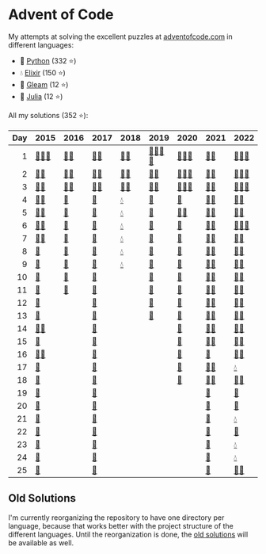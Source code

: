 # Advent of Code

My attempts at solving the excellent puzzles at [adventofcode.com](http://adventofcode.com/) in different languages:

- 🐍 [Python](python/) (332 ⭐)
- 💧 [Elixir](elixir/) (150 ⭐)
- 🌠 [Gleam](gleam/) (12 ⭐)
- 🍡 [Julia](julia/) (12 ⭐)

All my solutions (352 ⭐):

|   Day | 2015                                                                                                                       | 2016                                                                                           | 2017                                                                                 | 2018                                                                                                 | 2019                                                                                                                                                                                                                 | 2020                                                                                                                        | 2021                                                                                         | 2022                                                                                                                                     | 2023                                                                               |
|------:|:---------------------------------------------------------------------------------------------------------------------------|:-----------------------------------------------------------------------------------------------|:-------------------------------------------------------------------------------------|:-----------------------------------------------------------------------------------------------------|:---------------------------------------------------------------------------------------------------------------------------------------------------------------------------------------------------------------------|:----------------------------------------------------------------------------------------------------------------------------|:---------------------------------------------------------------------------------------------|:-----------------------------------------------------------------------------------------------------------------------------------------|:-----------------------------------------------------------------------------------|
|     1 | [🐍](python/2015/01_not_quite_lisp)[💧](elixir/lib/2015/01_not_quite_lisp)[🌠](gleam/aoc/src/aoc_2015/README_day_1.md)     | [🐍](python/2016/01_no_time_for_a_taxicab)[💧](elixir/lib/2016/01_no_time_for_a_taxicab)       | [🐍](python/2017/01_inverse_captcha)[💧](elixir/lib/2017/01_inverse_captcha)         | [🐍](python/2018/01_chronal_calibration)[💧](elixir/lib/2018/01_chronal_calibration)                 | [🐍](python/2019/01_the_tyranny_of_the_rocket_equation)[🍡](julia/2019/01_the_tyranny_of_the_rocket_equation)[💧](elixir/lib/2019/01_the_tyranny_of_the_rocket_equation)[🌠](gleam/aoc/src/aoc_2019/README_day_1.md) | [🐍](python/2020/01_report_repair)[🍡](julia/2020/01_report_repair)[💧](elixir/lib/2020/01_report_repair)                   | [🐍](python/2021/01_sonar_sweep)[💧](elixir/lib/2021/01_sonar_sweep)                         | [🐍](python/2022/01_calorie_counting)[💧](elixir/lib/2022/01_calorie_counting)[🌠](gleam/aoc/src/aoc_2022/README_day_1.md)               | [🐍](python/2023/01_trebuchet)[💧](elixir/lib/2023/01_trebuchet)                   |
|     2 | [🐍](python/2015/02_i_was_told_there_would_be_no_math)[💧](elixir/lib/2015/02_i_was_told_there_would_be_no_math)           | [🐍](python/2016/02_bathroom_security)[💧](elixir/lib/2016/02_bathroom_security)               | [🐍](python/2017/02_corruption_checksum)[💧](elixir/lib/2017/02_corruption_checksum) | [🐍](python/2018/02_inventory_management_system)[💧](elixir/lib/2018/02_inventory_management_system) | [🐍](python/2019/02_1202_program_alarm)[💧](elixir/lib/2019/02_1202_program_alarm)                                                                                                                                   | [🐍](python/2020/02_password_philosophy)[🍡](julia/2020/02_password_philosophy)[💧](elixir/lib/2020/02_password_philosophy) | [🐍](python/2021/02_dive)[💧](elixir/lib/2021/02_dive)                                       | [🐍](python/2022/02_rock_paper_scissors)[💧](elixir/lib/2022/02_rock_paper_scissors)[🌠](gleam/aoc/src/aoc_2022/README_day_2.md)         | [🐍](python/2023/02_cube_conundrum)[💧](elixir/lib/2023/02_cube_conundrum)         |
|     3 | [🐍](python/2015/03_perfectly_spherical_houses_in_a_vacuum)[💧](elixir/lib/2015/03_perfectly_spherical_houses_in_a_vacuum) | [🐍](python/2016/03_squares_with_three_sides)[💧](elixir/lib/2016/03_squares_with_three_sides) | [🐍](python/2017/03_spiral_memory)[💧](elixir/lib/2017/03_spiral_memory)             | [🐍](python/2018/03_no_matter_how_you_slice_it)[💧](elixir/lib/2018/03_no_matter_how_you_slice_it)   | [🐍](python/2019/03_crossed_wires)[💧](elixir/lib/2019/03_crossed_wires)                                                                                                                                             | [🐍](python/2020/03_toboggan_trajectory)[🍡](julia/2020/03_toboggan_trajectory)[💧](elixir/lib/2020/03_toboggan_trajectory) | [🐍](python/2021/03_binary_diagnostic)[💧](elixir/lib/2021/03_binary_diagnostic)             | [🐍](python/2022/03_rucksack_reorganization)[💧](elixir/lib/2022/03_rucksack_reorganization)[🌠](gleam/aoc/src/aoc_2022/README_day_3.md) | [🐍](python/2023/03_gear_ratios)                                                   |
|     4 | [🐍](python/2015/04_the_ideal_stocking_stuffer)[💧](elixir/lib/2015/04_the_ideal_stocking_stuffer)                         | [🐍](python/2016/04_security_through_obscurity)                                                | [🐍](python/2017/04_high-entropy_passphrases)                                        | [💧](elixir/lib/2018/04_repose_record)                                                               | [🐍](python/2019/04_secure_container)                                                                                                                                                                                | [🐍](python/2020/04_passport_processing)                                                                                    | [🐍](python/2021/04_giant_squid)[💧](elixir/lib/2021/04_giant_squid)                         | [🐍](python/2022/04_camp_cleanup)[💧](elixir/lib/2022/04_camp_cleanup)                                                                   | [🐍](python/2023/04_scratchcards)[💧](elixir/lib/2023/04_scratchcards)             |
|     5 | [🐍](python/2015/05_doesnt_he_have_intern-elves_for_this)[💧](elixir/lib/2015/05_doesnt_he_have_intern-elves_for_this)     | [🐍](python/2016/05_how_about_a_nice_game_of_chess)                                            | [🐍](python/2017/05_a_maze_of_twisty_trampolines_all_alike)                          | [💧](elixir/lib/2018/05_alchemical_reduction)                                                        | [🐍](python/2019/05_sunny_with_a_chance_of_asteroids)                                                                                                                                                                | [🐍](python/2020/05_binary_boarding)[💧](elixir/lib/2020/05_binary_boarding)                                                | [🐍](python/2021/05_hydrothermal_venture)[💧](elixir/lib/2021/05_hydrothermal_venture)       | [🐍](python/2022/05_supply_stacks)[💧](elixir/lib/2022/05_supply_stacks)                                                                 | [🐍](python/2023/05_if_you_give_a_seed_a_fertilizer)                               |
|     6 | [🐍](python/2015/06_probably_a_fire_hazard)[💧](elixir/lib/2015/06_probably_a_fire_hazard)                                 | [🐍](python/2016/06_signals_and_noise)                                                         | [🐍](python/2017/06_memory_reallocation)                                             | [💧](elixir/lib/2018/06_chronal_coordinates)                                                         | [🐍](python/2019/06_universal_orbit_map)                                                                                                                                                                             | [🐍](python/2020/06_custom_customs)                                                                                         | [🐍](python/2021/06_lanternfish)[💧](elixir/lib/2021/06_lanternfish)                         | [🐍](python/2022/06_tuning_trouble)[💧](elixir/lib/2022/06_tuning_trouble)[🌠](gleam/aoc/src/aoc_2022/README_day_6.md)                   | [🐍](python/2023/06_wait_for_it)[💧](elixir/lib/2023/06_wait_for_it)               |
|     7 | [🐍](python/2015/07_some_assembly_required)[💧](elixir/lib/2015/07_some_assembly_required)                                 | [🐍](python/2016/07_internet_protocol_version_7)                                               | [🐍](python/2017/07_recursive_circus)                                                | [💧](elixir/lib/2018/07_the_sum_of_its_parts)                                                        | [🐍](python/2019/07_amplification_circuit)                                                                                                                                                                           | [🐍](python/2020/07_handy_haversacks)                                                                                       | [🐍](python/2021/07_the_treachery_of_whales)[💧](elixir/lib/2021/07_the_treachery_of_whales) | [🐍](python/2022/07_no_space_left_on_device)[💧](elixir/lib/2022/07_no_space_left_on_device)                                             | [🐍](python/2023/07_camel_cards)[💧](elixir/lib/2023/07_camel_cards)               |
|     8 | [🐍](python/2015/08_matchsticks)                                                                                           | [🐍](python/2016/08_two-factor_authentication)                                                 | [🐍](python/2017/08_i_heard_you_like_registers)                                      | [💧](elixir/lib/2018/08_memory_maneuver)                                                             | [🐍](python/2019/08_space_image_format)                                                                                                                                                                              | [🐍](python/2020/08_handheld_halting)                                                                                       | [🐍](python/2021/08_seven_segment_search)[💧](elixir/lib/2021/08_seven_segment_search)       | [🐍](python/2022/08_treetop_tree_house)[💧](elixir/lib/2022/08_treetop_tree_house)                                                       | [🐍](python/2023/08_haunted_wasteland)[💧](elixir/lib/2023/08_haunted_wasteland)   |
|     9 | [🐍](python/2015/09_all_in_a_single_night)                                                                                 | [🐍](python/2016/09_explosives_in_cyberspace)                                                  | [🐍](python/2017/09_stream_processing)                                               | [💧](elixir/lib/2018/09_marble_mania)                                                                | [🐍](python/2019/09_sensor_boost)                                                                                                                                                                                    | [🐍](python/2020/09_encoding_error)                                                                                         | [🐍](python/2021/09_smoke_basin)[💧](elixir/lib/2021/09_smoke_basin)                         | [🐍](python/2022/09_rope_bridge)[💧](elixir/lib/2022/09_rope_bridge)                                                                     | [🐍](python/2023/09_mirage_maintenance)[💧](elixir/lib/2023/09_mirage_maintenance) |
|    10 | [🐍](python/2015/10_elves_look_elves_say)                                                                                  | [🐍](python/2016/10_balance_bots)                                                              | [🐍](python/2017/10_knot_hash)                                                       |                                                                                                      | [🐍](python/2019/10_monitoring_station)                                                                                                                                                                              | [🐍](python/2020/10_adapter_array)                                                                                          | [🐍](python/2021/10_syntax_scoring)[💧](elixir/lib/2021/10_syntax_scoring)                   | [🐍](python/2022/10_cathode-ray_tube)[💧](elixir/lib/2022/10_cathode-ray_tube)                                                           | [🐍](python/2023/10_pipe_maze)                                                     |
|    11 | [🐍](python/2015/11_corporate_policy)                                                                                      | [🐍](python/2016/11_radioisotope_thermoelectric_generators)                                    | [🐍](python/2017/11_hex_ed)                                                          |                                                                                                      | [🐍](python/2019/11_space_police)                                                                                                                                                                                    | [🐍](python/2020/11_seating_system)                                                                                         | [🐍](python/2021/11_dumbo_octopus)[💧](elixir/lib/2021/11_dumbo_octopus)                     | [🐍](python/2022/11_monkey_in_the_middle)[💧](elixir/lib/2022/11_monkey_in_the_middle)                                                   | [🐍](python/2023/11_cosmic_expansion)                                              |
|    12 | [🐍](python/2015/12_jsabacusframework_io)                                                                                  |                                                                                                | [🐍](python/2017/12_digital_plumber)                                                 |                                                                                                      | [🐍](python/2019/12_the_n-body_problem)                                                                                                                                                                              | [🐍](python/2020/12_rain_risk)                                                                                              | [🐍](python/2021/12_passage_pathing)[💧](elixir/lib/2021/12_passage_pathing)                 | [🐍](python/2022/12_hill_climbing_algorithm)[💧](elixir/lib/2022/12_hill_climbing_algorithm)                                             | [🐍](python/2023/12_hot_springs)                                                   |
|    13 | [🐍](python/2015/13_knights_of_the_dinner_table)                                                                           |                                                                                                | [🐍](python/2017/13_packet_scanners)                                                 |                                                                                                      | [🐍](python/2019/13_care_package)                                                                                                                                                                                    | [🐍](python/2020/13_shuttle_search)                                                                                         | [🐍](python/2021/13_transparent_origami)[💧](elixir/lib/2021/13_transparent_origami)         | [🐍](python/2022/13_distress_signal)[💧](elixir/lib/2022/13_distress_signal)                                                             | [🐍](python/2023/13_point_of_incidence)                                            |
|    14 | [🐍](python/2015/14_reindeer_olympics)[🍡](julia/2015/14_reindeer_olympics)                                                |                                                                                                | [🐍](python/2017/14_disk_defragmentation)                                            |                                                                                                      |                                                                                                                                                                                                                      | [🐍](python/2020/14_docking_data)                                                                                           | [🐍](python/2021/14_extended_polymerization)[💧](elixir/lib/2021/14_extended_polymerization) | [🐍](python/2022/14_regolith_reservoir)[💧](elixir/lib/2022/14_regolith_reservoir)                                                       | [🐍](python/2023/14_parabolic_reflector_dish)                                      |
|    15 | [🐍](python/2015/15_science_for_hungry_people)                                                                             |                                                                                                | [🐍](python/2017/15_dueling_generators)                                              |                                                                                                      |                                                                                                                                                                                                                      | [🐍](python/2020/15_rambunctious_recitation)                                                                                | [🐍](python/2021/15_chiton)[💧](elixir/lib/2021/15_chiton)                                   | [🐍](python/2022/15_beacon_exclusion_zone)[💧](elixir/lib/2022/15_beacon_exclusion_zone)                                                 | [🐍](python/2023/15_lens_library)                                                  |
|    16 | [🐍](python/2015/16_aunt_sue)[🍡](julia/2015/16_aunt_sue)                                                                  |                                                                                                | [🐍](python/2017/16_permutation_promenade)                                           |                                                                                                      |                                                                                                                                                                                                                      | [🐍](python/2020/16_ticket_translation)                                                                                     | [🐍](python/2021/16_packet_decoder)                                                          | [🐍](python/2022/16_proboscidea_volcanium)[💧](elixir/lib/2022/16_proboscidea_volcanium)                                                 | [🐍](python/2023/16_the_floor_will_be_lava)                                        |
|    17 | [🐍](python/2015/17_no_such_thing_as_too_much)                                                                             |                                                                                                | [🐍](python/2017/17_spinlock)                                                        |                                                                                                      |                                                                                                                                                                                                                      | [🐍](python/2020/17_conway_cubes)                                                                                           | [🐍](python/2021/17_trick_shot)[💧](elixir/lib/2021/17_trick_shot)                           | [💧](elixir/lib/2022/17_pyroclastic_flow)                                                                                                | [🐍](python/2023/17_clumsy_crucible)                                               |
|    18 | [🐍](python/2015/18_like_a_gif_for_your_yard)                                                                              |                                                                                                | [🐍](python/2017/18_duet)                                                            |                                                                                                      |                                                                                                                                                                                                                      | [🐍](python/2020/18_operation_order)                                                                                        | [🐍](python/2021/18_snailfish)[💧](elixir/lib/2021/18_snailfish)                             | [🐍](python/2022/18_boiling_boulders)[💧](elixir/lib/2022/18_boiling_boulders)                                                           | [🐍](python/2023/18_lavaduct_lagoon)                                               |
|    19 | [🐍](python/2015/19_medicine_for_rudolph)                                                                                  |                                                                                                | [🐍](python/2017/19_a_series_of_tubes)                                               |                                                                                                      |                                                                                                                                                                                                                      |                                                                                                                             | [🐍](python/2021/19_beacon_scanner)                                                          | [🐍](python/2022/19_not_enough_minerals)                                                                                                 | [🐍](python/2023/19_aplenty)                                                       |
|    20 | [🐍](python/2015/20_infinite_elves_and_infinite_houses)                                                                    |                                                                                                | [🐍](python/2017/20_particle_swarm)                                                  |                                                                                                      |                                                                                                                                                                                                                      |                                                                                                                             | [🐍](python/2021/20_trench_map)                                                              | [🐍](python/2022/20_grove_positioning_system)                                                                                            | [🐍](python/2023/20_pulse_propagation)                                             |
|    21 | [🐍](python/2015/21_rpg_simulator_20xx)                                                                                    |                                                                                                | [🐍](python/2017/21_fractal_art)                                                     |                                                                                                      |                                                                                                                                                                                                                      |                                                                                                                             | [🐍](python/2021/21_dirac_dice)                                                              | [💧](elixir/lib/2022/21_monkey_math)                                                                                                     | [🐍](python/2023/21_step_counter)                                                  |
|    22 | [🐍](python/2015/22_wizard_simulator_20xx)                                                                                 |                                                                                                | [🐍](python/2017/22_sporifica_virus)                                                 |                                                                                                      |                                                                                                                                                                                                                      |                                                                                                                             | [🐍](python/2021/22_reactor_reboot)                                                          | [🐍](python/2022/22_monkey_map)                                                                                                          | [🐍](python/2023/22_sand_slabs)                                                    |
|    23 | [🐍](python/2015/23_opening_the_turing_lock)                                                                               |                                                                                                | [🐍](python/2017/23_coprocessor_conflagration)                                       |                                                                                                      |                                                                                                                                                                                                                      |                                                                                                                             | [🐍](python/2021/23_amphipod)                                                                | [💧](elixir/lib/2022/23_unstable_diffusion)                                                                                              | [🐍](python/2023/23_a_long_walk)                                                   |
|    24 | [🐍](python/2015/24_it_hangs_in_the_balance)                                                                               |                                                                                                | [🐍](python/2017/24_electromagnetic_moat)                                            |                                                                                                      |                                                                                                                                                                                                                      |                                                                                                                             | [🐍](python/2021/24_arithmetic_logic_unit)                                                   | [💧](elixir/lib/2022/24_blizzard_basin)                                                                                                  | [🐍](python/2023/24_never_tell_me_the_odds)                                        |
|    25 | [🐍](python/2015/25_let_it_snow)                                                                                           |                                                                                                | [🐍](python/2017/25_the_halting_problem)                                             |                                                                                                      |                                                                                                                                                                                                                      |                                                                                                                             | [🐍](python/2021/25_sea_cucumber)                                                            | [🐍](python/2022/25_full_of_hot_air)[💧](elixir/lib/2022/25_full_of_hot_air)                                                             | [🐍](python/2023/25_snowverload)                                                   |

## Old Solutions

I'm currently reorganizing the repository to have one directory per language, because that works better with the project structure of the different languages. Until the reorganization is done, the [old solutions](old/) will be available as well.
